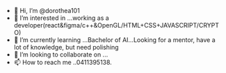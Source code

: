 - 👋 Hi, I’m @dorothea101
- 👀 I’m interested in ...working as a developer(react&figma/c++&OpenGL/HTML+CSS+JAVASCRIPT/CRYPTO)
- 🌱 I’m currently learning ...Bachelor of AI...Looking for a mentor, have a lot of knowledge, but need polishing
- 💞️ I’m looking to collaborate on ...
- 📫 How to reach me ..0411395138.

<!---
dorothea101/dorothea101 is a ✨ special ✨ repository because its `README.md` (this file) appears on your GitHub profile.
You can click the Preview link to take a look at your changes.
--->
